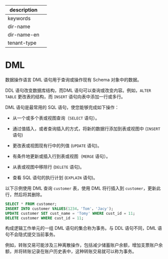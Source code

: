 |description||
|---|---|
|keywords||
|dir-name||
|dir-name-en||
|tenant-type||

# DML 

数据操作语言 DML 语句用于查询或操作现有 Schema 对象中的数据。

DDL 语句改变数据库结构，而DML 语句可以查询或改变内容。例如，`ALTER TABLE` 更改表的结构，而 `INSERT` 语句向表中添加一行或多行。

DML 语句是最常用的 SQL 语句，使您能够完成如下操作：

* 从一个或多个表或视图查询（`SELECT` 语句）。

* 通过值插入，或者查询插入的方式，将新的数据行添加到表或视图中 (`INSERT` 语句)

* 更改表或视图现有行中的列值 (`UPDATE` 语句)。

* 有条件地更新或插入行到表或视图（`MERGE` 语句）。

* 从表或视图中移除行 (`DELETE` 语句)。

* 查看 SQL 语句的执行计划 (`EXPLAIN` 语句)。

以下示例使用 DML 查询 `customer` 表，使用 DML 将行插入到 `customer`，更新此行，然后将其删除。

```sql
SELECT * FROM customer;
INSERT INTO customer VALUES(1234，'Tom'，'Jacy');
UPDATE customer SET cust_name = 'Tomy' WHERE cust_id = 11;
DELETE customer WHERE cust_id = 11;
```

​构成逻辑工作单元的一组 DML 语句的集合称为事务。与 DDL 语句不同，DML 语句不会隐式提交当前事务。

例如，转账交易可能涉及三种离散操作，包括减少储蓄账户余额，增加支票账户余额，并将转账记录在账户历史表中，这种转账交易就可以称为事务。

